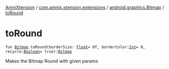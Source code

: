 [AmniXtension](../../index.md) / [com.amnix.xtension.extensions](../index.md) / [android.graphics.Bitmap](index.md) / [toRound](./to-round.md)

# toRound

`fun `[`Bitmap`](https://developer.android.com/reference/android/graphics/Bitmap.html)`.toRound(borderSize: `[`Float`](https://kotlinlang.org/api/latest/jvm/stdlib/kotlin/-float/index.html)` = 0f, borderColor: `[`Int`](https://kotlinlang.org/api/latest/jvm/stdlib/kotlin/-int/index.html)` = 0, recycle: `[`Boolean`](https://kotlinlang.org/api/latest/jvm/stdlib/kotlin/-boolean/index.html)` = true): `[`Bitmap`](https://developer.android.com/reference/android/graphics/Bitmap.html)

Makes the Bitmap Round with given params

